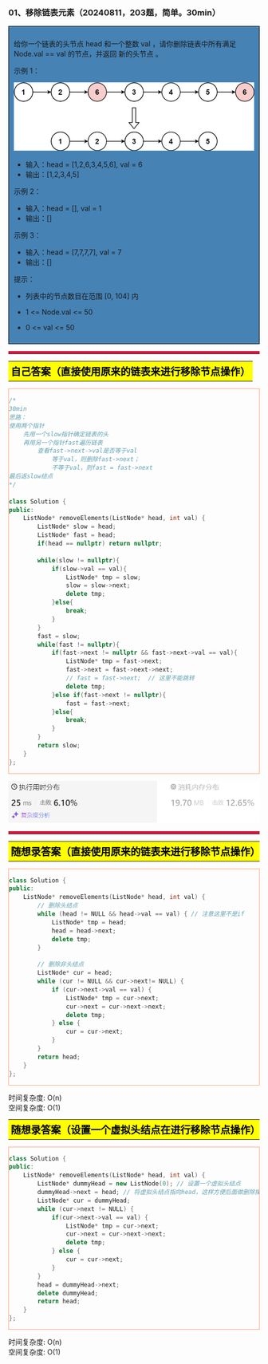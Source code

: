### 01、移除链表元素（20240811，203题，简单。30min）
<div style="border: 1px solid black; padding: 10px; background-color: SteelBlue;">

给你一个链表的头节点 head 和一个整数 val ，请你删除链表中所有满足 Node.val == val 的节点，并返回 新的头节点 。
 

示例 1：

![alt text](image/5356297a582c37742d59355ff0badba.png)

- 输入：head = [1,2,6,3,4,5,6], val = 6
- 输出：[1,2,3,4,5]

示例 2：

- 输入：head = [], val = 1
- 输出：[]

示例 3：

- 输入：head = [7,7,7,7], val = 7
- 输出：[]
 

提示：

- 列表中的节点数目在范围 [0, 104] 内
- 1 <= Node.val <= 50
- 0 <= val <= 50

  </p>
</div>

<hr style="border-top: 5px solid #DC143C;">
<table>
  <tr>
    <td bgcolor="Yellow" style="padding: 5px; border: 0px solid black;">
      <span style="font-weight: bold; font-size: 20px;color: black;">
      自己答案（直接使用原来的链表来进行移除节点操作）
      </span>
    </td>
  </tr>
</table>
<div style="padding: 0px; border: 1.5px solid LightSalmon; margin-bottom: 10px;">

```C++ {.line-numbers}
/*
30min
思路：
使用两个指针
    先用一个slow指针确定链表的头
    再用另一个指针fast遍历链表
        查看fast->next->val是否等于val
            等于val，则删除fast->next；
            不等于val，则fast = fast->next
最后返slow结点
*/

class Solution {
public:
    ListNode* removeElements(ListNode* head, int val) {
        ListNode* slow = head;
        ListNode* fast = head;
        if(head == nullptr) return nullptr;

        while(slow != nullptr){
            if(slow->val == val){
                ListNode* tmp = slow;
                slow = slow->next;
                delete tmp;
            }else{
                break;
            }
        }
        fast = slow;
        while(fast != nullptr){
            if(fast->next != nullptr && fast->next->val == val){
                ListNode* tmp = fast->next;
                fast->next = fast->next->next;
                // fast = fast->next;  // 这里不能跳转
                delete tmp;
            }else if(fast->next != nullptr){
                fast = fast->next;
            }else{
                break;
            }
        }
        return slow;
    }
};
```

</div>

![alt text](image/8d568b93365e6bdd511eb5e064f4f7d.png)

<hr style="border-top: 5px solid #DC143C;">

<table>
  <tr>
    <td bgcolor="Yellow" style="padding: 5px; border: 0px solid black;">
      <span style="font-weight: bold; font-size: 20px;color: black;">
      随想录答案（直接使用原来的链表来进行移除节点操作）
      </span>
    </td>
  </tr>
</table>

<div style="padding: 0px; border: 1.5px solid LightSalmon; margin-bottom: 10px">

```C++ {.line-numbers}
class Solution {
public:
    ListNode* removeElements(ListNode* head, int val) {
        // 删除头结点
        while (head != NULL && head->val == val) { // 注意这里不是if
            ListNode* tmp = head;
            head = head->next;
            delete tmp;
        }

        // 删除非头结点
        ListNode* cur = head;
        while (cur != NULL && cur->next!= NULL) {
            if (cur->next->val == val) {
                ListNode* tmp = cur->next;
                cur->next = cur->next->next;
                delete tmp;
            } else {
                cur = cur->next;
            }
        }
        return head;
    }
};
```
</div>

时间复杂度: O(n)  
空间复杂度: O(1)

<table>
  <tr>
    <td bgcolor="Yellow" style="padding: 5px; border: 0px solid black;">
      <span style="font-weight: bold; font-size: 20px;color: black;">
      随想录答案（设置一个虚拟头结点在进行移除节点操作）
      </span>
    </td>
  </tr>
</table>

<div style="padding: 0px; border: 1.5px solid LightSalmon; margin-bottom: 10px">

```C++ {.line-numbers}
class Solution {
public:
    ListNode* removeElements(ListNode* head, int val) {
        ListNode* dummyHead = new ListNode(0); // 设置一个虚拟头结点
        dummyHead->next = head; // 将虚拟头结点指向head，这样方便后面做删除操作
        ListNode* cur = dummyHead;
        while (cur->next != NULL) {
            if(cur->next->val == val) {
                ListNode* tmp = cur->next;
                cur->next = cur->next->next;
                delete tmp;
            } else {
                cur = cur->next;
            }
        }
        head = dummyHead->next;
        delete dummyHead;
        return head;
    }
};
```
</div>

时间复杂度: O(n)  
空间复杂度: O(1)